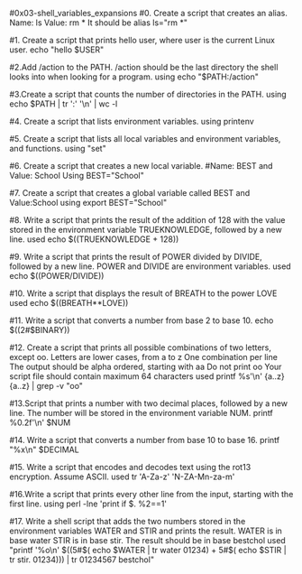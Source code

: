 #0x03-shell_variables_expansions
#0. Create a script that creates an alias. Name: ls Value: rm *
It should be alias ls="rm *"

#1. Create a script that prints hello user, where user is the current Linux user.
echo "hello $USER"

#2.Add /action to the PATH. /action should be the last directory the shell looks into when looking for a program.
using echo "$PATH:/action" 

#3.Create a script that counts the number of directories in the PATH.
using echo $PATH | tr ':' '\n' | wc -l

#4. Create a script that lists environment variables.
using printenv

#5. Create a script that lists all local variables and environment variables, and functions.
using "set"

#6. Create a script that creates a new local variable.
#Name: BEST and Value: School
Using BEST="School"

#7. Create a script that creates a global variable called BEST and Value:School
using export BEST="School"

#8. Write a script that prints the result of the addition of 128 with the value stored in the environment variable TRUEKNOWLEDGE, followed by a new line.
used echo $((TRUEKNOWLEDGE + 128))

#9. Write a script that prints the result of POWER divided by DIVIDE, followed by a new line. POWER and DIVIDE are environment variables.
used echo $((POWER/DIVIDE))

#10. Write a script that displays the result of BREATH to the power LOVE
used echo $((BREATH**LOVE))

#11. Write a script that converts a number from base 2 to base 10.
echo $((2#$BINARY))

#12. Create a script that prints all possible combinations of two letters, except oo. Letters are lower cases, from a to z One combination per line The output should be alpha ordered, starting with aa Do not print oo Your script file should contain maximum 64 characters
used printf %s'\n' {a..z}{a..z} | grep -v "oo"

#13.Script that prints a number with two decimal places, followed by a new line. The number will be stored in the environment variable NUM.
printf %0.2f'\n' $NUM

#14. Write a script that converts a number from base 10 to base 16.
printf "%x\n" $DECIMAL 

#15. Write a script that encodes and decodes text using the rot13 encryption. Assume ASCII.
used tr 'A-Za-z' 'N-ZA-Mn-za-m'

#16.Write a script that prints every other line from the input, starting with the first line.
using perl -lne 'print if $. %2==1'

#17. Write a shell script that adds the two numbers stored in the environment variables WATER and STIR and prints the result. WATER is in base water STIR is in base stir. The result should be in base bestchol
used "printf '%o\n' $((5#$( echo $WATER | tr water 01234) + 5#$( echo $STIR | tr stir. 01234))) | tr 01234567 bestchol" 



